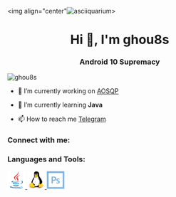 <img align="center"![asciiquarium](https://user-images.githubusercontent.com/42911446/160369493-390d887d-78a4-4919-8f48-ea5be9c12cee.gif)>

<h1 align="center">Hi 👋, I'm ghou8s</h1>
<h3 align="center">Android 10 Supremacy</h3>

<p align="left"> <img src="https://komarev.com/ghpvc/?username=ghou8s&label=Profile%20views&color=0e75b6&style=flat" alt="ghou8s" /> </p>

- 🔭 I’m currently working on [AOSQP](https://github.com/AOSQP)

- 🌱 I’m currently learning **Java**

- 📫 How to reach me [Telegram](https://t.me/ghou8s)

<h3 align="left">Connect with me:</h3>
<p align="left">
</p>

<h3 align="left">Languages and Tools:</h3>
<p align="left"> <a href="https://www.java.com" target="_blank" rel="noreferrer"> <img src="https://raw.githubusercontent.com/devicons/devicon/master/icons/java/java-original.svg" alt="java" width="40" height="40"/> </a> <a href="https://www.linux.org/" target="_blank" rel="noreferrer"> <img src="https://raw.githubusercontent.com/devicons/devicon/master/icons/linux/linux-original.svg" alt="linux" width="40" height="40"/> </a> <a href="https://www.photoshop.com/en" target="_blank" rel="noreferrer"> <img src="https://raw.githubusercontent.com/devicons/devicon/master/icons/photoshop/photoshop-line.svg" alt="photoshop" width="40" height="40"/> </a> </p>
